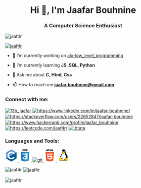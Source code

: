 <h1 align="center">Hi 👋, I'm Jaafar Bouhnine</h1>
<h3 align="center">A Computer Science Enthusiast</h3>

<p align="left"> <img src="https://komarev.com/ghpvc/?username=jaaf4r&label=Profile%20views&color=0e75b6&style=flat" alt="jaaf4r" /> </p>

<p align="left"> <a href="https://github.com/ryo-ma/github-profile-trophy"><img src="https://github-profile-trophy.vercel.app/?username=jaaf4r" alt="jaaf4r" /></a> </p>

- 🔭 I’m currently working on [alx-low_level_programming](https://github.com/Jaaf4r/alx-low_level_programming)

- 🌱 I’m currently learning **JS, SQL, Python**

- 💬 Ask me about **C, Html, Css**

- 📫 How to reach me **jaafar.bouhnine@gmail.com**

<h3 align="left">Connect with me:</h3>
<p align="left">
<a href="https://twitter.com/13b_jaafar" target="blank"><img align="center" src="https://raw.githubusercontent.com/rahuldkjain/github-profile-readme-generator/master/src/images/icons/Social/twitter.svg" alt="13b_jaafar" height="30" width="40" /></a>
<a href="https://linkedin.com/in/jaafar-bouhnine/" target="blank"><img align="center" src="https://raw.githubusercontent.com/rahuldkjain/github-profile-readme-generator/master/src/images/icons/Social/linked-in-alt.svg" alt="https://www.linkedin.com/in/jaafar-bouhnine/" height="30" width="40" /></a>
<a href="https://stackoverflow.com/users/22652847/jaafar-bouhnine" target="blank"><img align="center" src="https://raw.githubusercontent.com/rahuldkjain/github-profile-readme-generator/master/src/images/icons/Social/stack-overflow.svg" alt="https://stackoverflow.com/users/22652847/jaafar-bouhnine" height="30" width="40" /></a>
<a href="https://www.hackerrank.com/jaafar_bouhnine" target="blank"><img align="center" src="https://raw.githubusercontent.com/rahuldkjain/github-profile-readme-generator/master/src/images/icons/Social/hackerrank.svg" alt="https://www.hackerrank.com/profile/jaafar_bouhnine" height="30" width="40" /></a>
<a href="https://www.leetcode.com/jaaf4r/" target="blank"><img align="center" src="https://raw.githubusercontent.com/rahuldkjain/github-profile-readme-generator/master/src/images/icons/Social/leet-code.svg" alt="https://leetcode.com/jaaf4r/" height="30" width="40" /></a>
<a href="https://discord.gg/.btata" target="blank"><img align="center" src="https://raw.githubusercontent.com/rahuldkjain/github-profile-readme-generator/master/src/images/icons/Social/discord.svg" alt=".btata" height="30" width="40" /></a>
</p>

<h3 align="left">Languages and Tools:</h3>
<p align="left"> <a href="https://www.cprogramming.com/" target="_blank" rel="noreferrer"> <img src="https://raw.githubusercontent.com/devicons/devicon/master/icons/c/c-original.svg" alt="c" width="40" height="40"/> </a> <a href="https://www.w3schools.com/css/" target="_blank" rel="noreferrer"> <img src="https://raw.githubusercontent.com/devicons/devicon/master/icons/css3/css3-original-wordmark.svg" alt="css3" width="40" height="40"/> </a> <a href="https://git-scm.com/" target="_blank" rel="noreferrer"> <img src="https://www.vectorlogo.zone/logos/git-scm/git-scm-icon.svg" alt="git" width="40" height="40"/> </a> <a href="https://www.w3.org/html/" target="_blank" rel="noreferrer"> <img src="https://raw.githubusercontent.com/devicons/devicon/master/icons/html5/html5-original-wordmark.svg" alt="html5" width="40" height="40"/> </a> <a href="https://www.linux.org/" target="_blank" rel="noreferrer"> <img src="https://raw.githubusercontent.com/devicons/devicon/master/icons/linux/linux-original.svg" alt="linux" width="40" height="40"/> </a> </p>

<p><img align="left" src="https://github-readme-stats.vercel.app/api/top-langs?username=jaaf4r&show_icons=true&locale=en&layout=compact" alt="jaaf4r" /></p>

<p>&nbsp;<img align="center" src="https://github-readme-stats.vercel.app/api?username=jaaf4r&show_icons=true&locale=en" alt="jaaf4r" /></p>

<p><img align="center" src="https://github-readme-streak-stats.herokuapp.com/?user=jaaf4r&" alt="jaaf4r" /></p>
